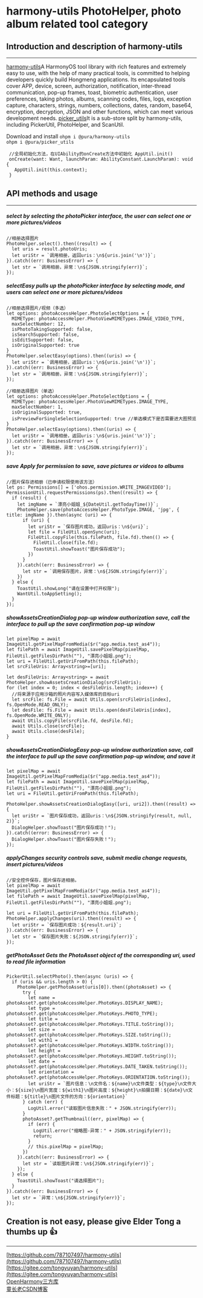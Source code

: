 # harmony-utils PhotoHelper, photo album related tool category

## Introduction and description of harmony-utils

------
[harmony-utils](https://ohpm.openharmony.cn/#/cn/detail/@pura%2Fharmony-utils)A HarmonyOS tool library with rich features and extremely easy to use, with the help of many practical tools, is committed to helping developers quickly build Hongmeng applications. Its encapsulated tools cover APP, device, screen, authorization, notification, inter-thread communication, pop-up frames, toast, biometric authentication, user preferences, taking photos, albums, scanning codes, files, logs, exception capture, characters, strings, numbers, collections, dates, random, base64, encryption, decryption, JSON and other functions, which can meet various development needs.
[picker_utils](https://ohpm.openharmony.cn/#/cn/detail/@pura%2Fpicker_utils)It is a sub-store split by harmony-utils, including PickerUtil, PhotoHelper, and ScanUtil.

Download and install
`ohpm i @pura/harmony-utils`  
`ohpm i @pura/picker_utils`

 ```
  //全局初始化方法，在UIAbility的onCreate方法中初始化 AppUtil.init()
  onCreate(want: Want, launchParam: AbilityConstant.LaunchParam): void {
    AppUtil.init(this.context);
  }
 ```

## API methods and usage

------

##### select by selecting the photoPicker interface, the user can select one or more pictures/videos

```
//相册选择图片
PhotoHelper.select().then((result) => {
  let uris = result.photoUris;
  let uriStr = `调用相册，返回uris：\n${uris.join('\n')}`;
}).catch((err: BusinessError) => {
  let str = `调用相册，异常：\n${JSON.stringify(err)}`;
});
```

##### selectEasy pulls up the photoPicker interface by selecting mode, and users can select one or more pictures/videos

```
//相册选择图片/视频（多选）
let options: photoAccessHelper.PhotoSelectOptions = {
  MIMEType: photoAccessHelper.PhotoViewMIMETypes.IMAGE_VIDEO_TYPE,
  maxSelectNumber: 12,
  isPhotoTakingSupported: false,
  isSearchSupported: false,
  isEditSupported: false,
  isOriginalSupported: true
}
PhotoHelper.selectEasy(options).then((uris) => {
  let uriStr = `调用相册，返回uris：\n${uris.join('\n')}`;
}).catch((err: BusinessError) => {
  let str = `调用相册，异常：\n${JSON.stringify(err)}`;
});
 
//相册选择图片（单选）
let options: photoAccessHelper.PhotoSelectOptions = {
  MIMEType: photoAccessHelper.PhotoViewMIMETypes.IMAGE_TYPE,
  maxSelectNumber: 1,
  isOriginalSupported: true,
  isPreviewForSingleSelectionSupported: true //单选模式下是否需要进大图预览
}
PhotoHelper.selectEasy(options).then((uris) => {
  let uriStr = `调用相册，返回uris：\n${uris.join('\n')}`;
}).catch((err: BusinessError) => {
  let str = `调用相册，异常：\n${JSON.stringify(err)}`;
});
```

##### save Apply for permission to save, save pictures or videos to albums

```
//图片保存进相册（已申请权限使用该方法）
let ps: Permissions[] = ['ohos.permission.WRITE_IMAGEVIDEO'];
PermissionUtil.requestPermissions(ps).then((result) => {
  if (result) {
    let imgName = `漂亮小姐姐_${DateUtil.getTodayTime()}`;
    PhotoHelper.save(photoAccessHelper.PhotoType.IMAGE, 'jpg', { title: imgName }).then(async (uri) => {
      if (uri) {
        let uriStr = `保存图片成功，返回uris：\n${uri}`;
        let file = FileUtil.openSync(uri);
        FileUtil.copyFile(this.filePath, file.fd).then(() => {
          FileUtil.close(file.fd);
          ToastUtil.showToast("图片保存成功");
        })
      }
    }).catch((err: BusinessError) => {
      let str = `调用保存图片，异常：\n${JSON.stringify(err)}`;
    })
  } else {
    ToastUtil.showLong("请在设置中打开权限");
    WantUtil.toAppSetting();
  }
});
```

##### showAssetsCreationDialog pop-up window authorization save, call the interface to pull up the save confirmation pop-up window

```
let pixelMap = await ImageUtil.getPixelMapFromMedia($r("app.media.test_as4"));
let filePath = await ImageUtil.savePixelMap(pixelMap, FileUtil.getFilesDirPath(""), "漂亮小姐姐.png");
let uri = FileUtil.getUriFromPath(this.filePath);
let srcFileUris: Array<string>=[uri];

let desFileUris: Array<string> = await PhotoHelper.showAssetsCreationDialog(srcFileUris);
for (let index = 0; index < desFileUris.length; index++) {
  //将来源于应用沙箱的照片内容写入媒体库的目标uri
  let srcFile: fs.File = await Utils.open(srcFileUris[index], fs.OpenMode.READ_ONLY);
  let desFile: fs.File = await Utils.open(desFileUris[index], fs.OpenMode.WRITE_ONLY);
  await Utils.copyFile(srcFile.fd, desFile.fd);
  await Utils.close(srcFile);
  await Utils.close(desFile);
}
```

##### showAssetsCreationDialogEasy pop-up window authorization save, call the interface to pull up the save confirmation pop-up window, and save it

```
let pixelMap = await ImageUtil.getPixelMapFromMedia($r("app.media.test_as4"));
let filePath = await ImageUtil.savePixelMap(pixelMap, FileUtil.getFilesDirPath(""), "漂亮小姐姐.png");
let uri = FileUtil.getUriFromPath(this.filePath);

PhotoHelper.showAssetsCreationDialogEasy([uri, uri2]).then((result) => {
  let uriStr = `图片保存成功，返回uris：\n${JSON.stringify(result, null, 2)}`;
  DialogHelper.showToast("图片保存成功！");
}).catch((error: BusinessError) => {
  DialogHelper.showToast("图片保存失败！");
});
```

##### applyChanges security controls save, submit media change requests, insert pictures/videos

```
//安全控件保存，图片保存进相册。
let pixelMap = await ImageUtil.getPixelMapFromMedia($r("app.media.test_as4"));
let filePath = await ImageUtil.savePixelMap(pixelMap, FileUtil.getFilesDirPath(""), "漂亮小姐姐.png");

let uri = FileUtil.getUriFromPath(this.filePath);
PhotoHelper.applyChanges(uri).then((result) => {
  let uriStr = `保存图片成功：${result.uri}`;
}).catch((err: BusinessError) => {
  let str = `保存图片失败：${JSON.stringify(err)}`;
});
```

##### getPhotoAsset Gets the PhotoAsset object of the corresponding uri, used to read file information

```
PickerUtil.selectPhoto().then(async (uris) => {
  if (uris && uris.length > 0) {
    PhotoHelper.getPhotoAsset(uris[0]).then((photoAsset) => {
      try {
        let name = photoAsset?.get(photoAccessHelper.PhotoKeys.DISPLAY_NAME);
        let type = photoAsset?.get(photoAccessHelper.PhotoKeys.PHOTO_TYPE);
        let title = photoAsset?.get(photoAccessHelper.PhotoKeys.TITLE.toString());
        let size = photoAsset?.get(photoAccessHelper.PhotoKeys.SIZE.toString());
        let with1 = photoAsset?.get(photoAccessHelper.PhotoKeys.WIDTH.toString());
        let height = photoAsset?.get(photoAccessHelper.PhotoKeys.HEIGHT.toString());
        let date = photoAsset?.get(photoAccessHelper.PhotoKeys.DATE_TAKEN.toString());
        let orientation = photoAsset?.get(photoAccessHelper.PhotoKeys.ORIENTATION.toString());
        let uriStr = `图片信息：\n文件名：${name}\n文件类型：${type}\n文件大小：${size}\n图片宽度：${with1}\n图片高度：${height}\n拍摄日期：${date}\n文件标题：${title}\n图片文件的方向：${orientation}`
      } catch (err) {
        LogUtil.error("读取图片信息失败：" + JSON.stringify(err));
      }
      photoAsset?.getThumbnail((err, pixelMap) => {
        if (err) {
          LogUtil.error("缩略图-异常：" + JSON.stringify(err));
          return;
        }
        // this.pixelMap = pixelMap;
      })
    }).catch((err: BusinessError) => {
      let str = `读取图片异常：\n${JSON.stringify(err)}`;
    });
  } else {
    ToastUtil.showToast("请选择图片");
  }
}).catch((err: BusinessError) => {
  let str = `异常：\n${JSON.stringify(err)}`;
});
```

## Creation is not easy, please give Elder Tong a thumbs up 👍

------
[https://github.com/787107497/harmony-utils](https://github.com/787107497/harmony-utils)   
[https://gitee.com/tongyuyan/harmony-utils](https://gitee.com/tongyuyan/harmony-utils)   
[OpenHarmony三方库](https://ohpm.openharmony.cn/#/cn/detail/@pura%2Fharmony-utils)   
[童长老CSDN博客](https://blog.csdn.net/qq_32922545)   
   

